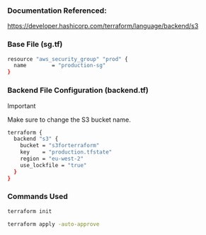 ### Documentation Referenced:

https://developer.hashicorp.com/terraform/language/backend/s3

### Base File (sg.tf)
```sh
resource "aws_security_group" "prod" {
  name        = "production-sg"
}
```
### Backend File Configuration (backend.tf)
> [!IMPORTANT]  
> Make sure to change the S3 bucket name.
```sh
terraform {
  backend "s3" {
    bucket = "s3forterraform"
    key    = "production.tfstate"
    region = "eu-west-2"
    use_lockfile = "true"
  }
}
```

### Commands Used
```sh
terraform init

terraform apply -auto-approve
```
